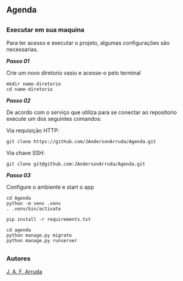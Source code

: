 ## Agenda



##
### Executar em sua maquina
Para ter acesso e executar o projeto, algumas configurações são necessarias.

***Passo 01***

Crie um novo diretorio vasio e acesse-o pelo terminal
```
mkdir name-diretorio
cd name-diretorio
```

***Passo 02***

De acordo com o serviço que utiliza para se conectar ao repositorio execute um dos seguintes comandos:

Via requisição HTTP:
``` 
git clone https://github.com/JAndersonArruda/Agenda.git
```
Via chave SSH:
``` 
git clone git@github.com:JAndersonArruda/Agenda.git
```

***Passo 03***

Configure o ambiente e start o app
```
cd Agenda
python -m venv .venv
. .venv/bin/activate

pip install -r requirements.txt

cd agenda
python manage.py migrate
python manage.py runserver
```

##
### Autores
[J. A. F. Arruda](https://jandersonarruda.github.io/)

